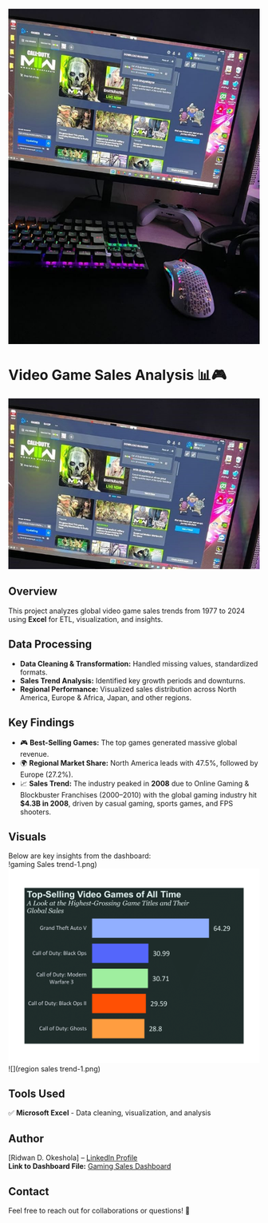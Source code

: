 ![](gaming.jfif)
# Video Game Sales Analysis 📊🎮  
![](gaming.jpg)
## Overview  
This project analyzes global video game sales trends from 1977 to 2024 using **Excel** for ETL, visualization, and insights.  

## Data Processing  
- **Data Cleaning & Transformation:** Handled missing values, standardized formats.  
- **Sales Trend Analysis:** Identified key growth periods and downturns.  
- **Regional Performance:** Visualized sales distribution across North America, Europe & Africa, Japan, and other regions.  

## Key Findings  
- 🎮 **Best-Selling Games:** The top games generated massive global revenue.  
- 🌍 **Regional Market Share:** North America leads with 47.5%, followed by Europe (27.2%).  
- 📈 **Sales Trend:** The industry peaked in **2008** due to Online Gaming & Blockbuster Franchises (2000–2010) with the global gaming industry hit **$4.3B in 2008**, driven by casual gaming, sports games, and FPS shooters.  

## Visuals  
Below are key insights from the dashboard:  
!gaming Sales trend-1.png)
![](title-1.png)
![](region sales trend-1.png)  

## Tools Used  
✅ **Microsoft Excel** - Data cleaning, visualization, and analysis  

## Author  
[Ridwan D. Okeshola] – [LinkedIn Profile](https://www.linkedin.com/in/ridwanokeshola)  
**Link to Dashboard File:** [Gaming Sales Dashboard](https://drive.google.com/file/d/1LmPwQzW4QbtUoM1zlzO6TJZkyPMVZVe1/view?usp=sharing)
## Contact  
Feel free to reach out for collaborations or questions! 🚀  

